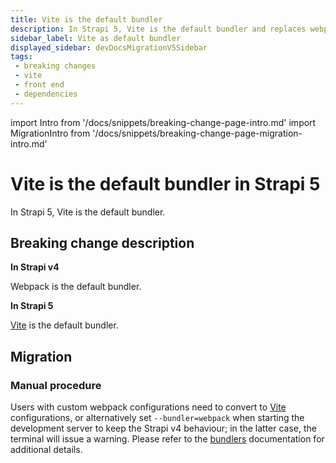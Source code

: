```yaml
---
title: Vite is the default bundler
description: In Strapi 5, Vite is the default bundler and replaces webpack.
sidebar_label: Vite as default bundler
displayed_sidebar: devDocsMigrationV5Sidebar
tags:
 - breaking changes
 - vite
 - front end
 - dependencies
---
```


import Intro from '/docs/snippets/breaking-change-page-intro.md'
import MigrationIntro from '/docs/snippets/breaking-change-page-migration-intro.md'

# Vite is the default bundler in Strapi 5

In Strapi 5, Vite is the default bundler.

<Intro />

## Breaking change description

<SideBySideContainer>

<SideBySideColumn>

**In Strapi v4**

Webpack is the default bundler.

</SideBySideColumn>

<SideBySideColumn>

**In Strapi 5**

[Vite](https://vitejs.dev/) is the default bundler.


</SideBySideColumn>

</SideBySideContainer>

## Migration

<MigrationIntro />

### Manual procedure

Users with custom webpack configurations need to convert to [Vite](https://vitejs.dev/) configurations, or alternatively set `--bundler=webpack` when starting the development server to keep the Strapi v4 behaviour; in the latter case, the terminal will issue a warning. Please refer to the [bundlers](/dev-docs/admin-panel-customization#bundlers-experimental) documentation for additional details.
